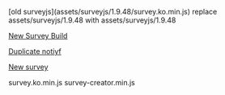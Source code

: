 [old surveyjs](<?= base_url() ?>assets/surveyjs/1.9.48/survey.ko.min.js) 
replace <?= base_url() ?>assets/surveyjs/1.9.48 with <?= base_url() ?>assets/surveyjs/1.9.48

[New Survey Build](https://github.com/surveyjs/builds/tree/master/1.8.9)

[Duplicate notiyf](https://cdn.jsdelivr.net/npm/notyf@3/notyf.min.css)

[New survey](https://cdnjs.cloudflare.com/ajax/libs/survey-knockout/1.9.48/survey-creator.min.js)

survey.ko.min.js survey-creator.min.js


<link href="<?= base_url() ?>assets/surveyjs/1.9.48/survey.analytics.datatables.min.css" type="text/css" rel="stylesheet" />
<script src="<?= base_url() ?>assets/surveyjs/1.9.48/survey.analytics.datatables.min.js"></script>
<script src="<?= base_url() ?>assets/surveyjs/1.9.48/survey.core.min.js"></script>
<script src="<?= base_url() ?>assets/surveyjs/1.9.48/surveyjs-widgets.min.js"></script>